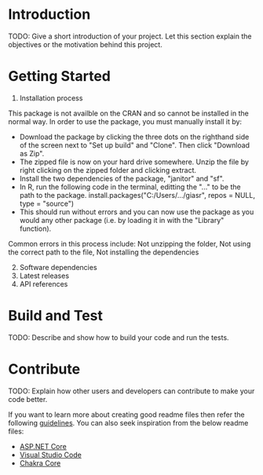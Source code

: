 # Introduction 
TODO: Give a short introduction of your project. Let this section explain the objectives or the motivation behind this project. 

# Getting Started
1.	Installation process

This package is not availble on the CRAN and so cannot be installed in the normal way. In order to use the package, you must manually install it by:
- Download the package by clicking the three dots on the righthand side of the screen next to "Set up build" and "Clone". Then click "Download as Zip".
- The zipped file is now on your hard drive somewhere. Unzip the file by right clicking on the zipped folder and clicking extract. 
- Install the two dependencies of the package, "janitor" and "sf". 
- In R, run the following code in the terminal, editting the "..." to be the path to the package. 
    install.packages("C:/Users/.../giasr", repos = NULL, type = "source")
- This should run without errors and you can now use the package as you would any other package (i.e. by loading it in with the "Library" function).

Common errors in this process include: Not unzipping the folder, Not using the correct path to the file, Not installing the dependencies

2.	Software dependencies
3.	Latest releases
4.	API references

# Build and Test
TODO: Describe and show how to build your code and run the tests. 

# Contribute
TODO: Explain how other users and developers can contribute to make your code better. 

If you want to learn more about creating good readme files then refer the following [guidelines](https://docs.microsoft.com/en-us/azure/devops/repos/git/create-a-readme?view=azure-devops). You can also seek inspiration from the below readme files:
- [ASP.NET Core](https://github.com/aspnet/Home)
- [Visual Studio Code](https://github.com/Microsoft/vscode)
- [Chakra Core](https://github.com/Microsoft/ChakraCore)